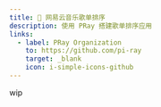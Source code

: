 ```yaml
---
title: 🧶 网易云音乐歌单排序
description: 使用 PRay 搭建歌单排序应用
links:
  - label: PRay Organization
    to: https://github.com/pi-ray
    target: _blank
    icon: i-simple-icons-github
---
```


wip
